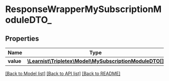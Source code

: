 # ResponseWrapperMySubscriptionModuleDTO_

## Properties
Name | Type | Description | Notes
------------ | ------------- | ------------- | -------------
**value** | [**\Learnist\Tripletex\Model\MySubscriptionModuleDTO[]**](MySubscriptionModuleDTO.md) |  | [optional] 

[[Back to Model list]](../../README.md#documentation-for-models) [[Back to API list]](../../README.md#documentation-for-api-endpoints) [[Back to README]](../../README.md)

